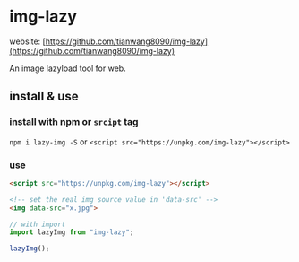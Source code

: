 # img-lazy
website: [https://github.com/tianwang8090/img-lazy](https://github.com/tianwang8090/img-lazy)

An image lazyload tool for web.

## install & use

### install with npm or `srcipt` tag
`npm i lazy-img -S`   or    `<script src="https://unpkg.com/img-lazy"></script>`

### use
```html
<script src="https://unpkg.com/img-lazy"></script>

<!-- set the real img source value in 'data-src' -->
<img data-src="x.jpg">

```
```javascript
// with import
import lazyImg from "img-lazy";

lazyImg();
```
